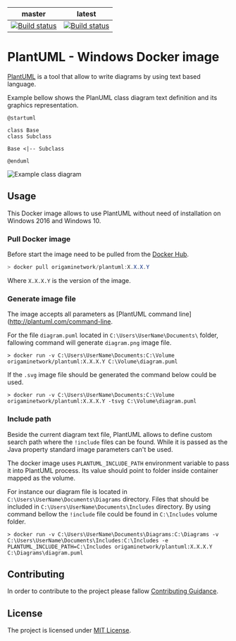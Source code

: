 
| master | latest |
| :--: | :--: |
| [![Build status](https://ci.appveyor.com/api/projects/status/ekvnf486e8wdk4hh/branch/master?svg=true)](https://ci.appveyor.com/project/BartDubois/docker-plantuml/branch/master) | [![Build status](https://ci.appveyor.com/api/projects/status/ekvnf486e8wdk4hh?svg=true)](https://ci.appveyor.com/project/BartDubois/docker-plantuml) |


PlantUML - Windows Docker image
==

[PlantUML](http://plantuml.com/) is a tool that allow to write diagrams by using text based language.

Example bellow shows the PlanUML class diagram text definition and its graphics representation.

```
@startuml

class Base
class Subclass

Base <|-- Subclass

@enduml
```

![Example class diagram](https://www.planttext.com/plantuml/img/SoWkIImgAStDuU9ApaaiBbPmIYnEXJA3IvF032ukaA22JOskBfAOGsfU2b0V0000)


## Usage

This Docker image allows to use PlantUML without need of installation on Windows 2016 and Windows 10.


### Pull Docker image

Before start the image need to be pulled from the [Docker Hub](https://hub.docker.com/r/origaminetwork/plantuml/).

```powershell
> docker pull origaminetwork/plantuml:X.X.X.Y
```

Where `X.X.X.Y` is the version of the image.

### Generate image file

The image accepts all parameters as [PlantUML command line](http://plantuml.com/command-line.

For the file `diagram.puml` located in `C:\Users\UserName\Documents\` folder, fallowing command will generate `diagram.png` image file.

```
> docker run -v C:\Users\UserName\Documents:C:\Volume origaminetwork/plantuml:X.X.X.Y C:\Volume\diagram.puml
```

If the `.svg` image file should be generated the command below could be used.

```
> docker run -v C:\Users\UserName\Documents:C:\Volume origaminetwork/plantuml:X.X.X.Y -tsvg C:\Volume\diagram.puml
```

### Include path

Beside the current diagram text file, PlantUML allows to define custom search path where the `!include` files can be found.
While it is passed as the Java property standard image parameters can't be used.

The docker image uses `PLANTUML_INCLUDE_PATH` environment variable to pass it into PlantUML process.
Its value should point to folder inside container mapped as the volume.

For instance our diagram file is located in `C:\Users\UserName\Documents\Diagrams` directory. Files that should be included in `C:\Users\UserName\Documents\Includes` directory. By using command bellow the `!include` file could be found in `C:\Includes` volume folder.

```
> docker run -v C:\Users\UserName\Documents\Diagrams:C:\Diagrams -v C:\Users\UserName\Documents\Includes:C:\Includes -e PLANTUML_INCLUDE_PATH=C:\Includes origaminetwork/plantuml:X.X.X.Y C:\Diagrams\diagram.puml
```


## Contributing

In order to contribute to the project please fallow [Contributing Guidance](CONTRIBUTING.md).


## License

The project is licensed under [MIT License](LICENSE).

